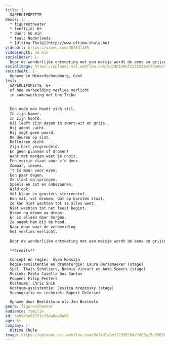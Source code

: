 ```yaml
---
title: |-
  SAPERLIPOPETTE
descr: |-
  * figurentheater
  * leeftijd: 6+
  * duur: 56 min
  * taal: Nederlands
  * [Ultima Thule](http://www.ultima-thule.be)‍
videoUrl: https://vimeo.com/303131185
videoLength: 56 min
socialDescr: |-
  Door de wonderlijke ontmoeting met een meisje wordt de eens zo grijze wereld van een oude man met een groot verdriet, beetje bij beetje terug gevuld met kleur. 
socialImage: https://uploads-ssl.webflow.com/5e74d1a9ef22355294c7d60e/5e9565bd19faa74c5a511ea6_UltimaThule_SAPERLIPOPETTE_web.jpg
recordedAt: |-
  Opname in Minardschouwburg, Gent
text: |-
  SAPERLIPOPETTE  6+
  of hoe verbeelding verlies verlicht
  in samenwerking met Une Tribu
  
  
  Een oude man houdt zich stil.
  In zijn kamer.
  In zijn hoofd.
  Hij leeft zijn dagen in zwart-wit en grijs.
  Hij ademt zacht.
  Hij zegt geen woord.
  De deuren op slot.
  Rolluiken dicht.
  Zijn hart vergrendeld.
  En geen plannen of dromen!
  Want met morgen weet je nooit.
  Een meisje staat voor z’n deur.
  Zomaar, ineens.
  ’t Is maar voor even.
  Een paar dagen.
  Ze staat op springen.
  Speels en zot en onbezonnen.
  Wild ook!
  Vol kleur en gensters sterrenstof.
  Een vat, vol dromen, dat op barsten staat.
  Ze kan niet wachten tot ze alles weet.
  Niet wachten tot het feest begint.
  Droom na droom na droom.
  Er is alleen maar morgen.
  Ze neemt hem bij de hand.
  Naar daar waar de verbeelding
  het verlies verlicht.
  
  Door de wonderlijke ontmoeting met een meisje wordt de eens zo grijze wereld van een oude man met een groot verdriet, beetje bij beetje terug gevuld met kleur.
  
  **Credits**

  Concept en regie:  Sven Ronsijn
  Regie-assistentie en dramaturgie: Laura Deriemaeker (stage)
  Spel: Thaïs Scholiers, Noémie Vincart en Anke Somers (stage)
  Muziek: Pablo Casella Dos Santos
  Poppen: Filip Peeters
  Kostuums: Chris Snik
  Kostuum-assistentie: Jessica Krepinsky (stage)
  Scenografie en techniek: Rupert Defossez

  Opname door Beeldstorm olv Jan Bosteels
genre: figurentheater
audience: familie
id: 5e9565e073f1c784a8ea0a06
age: 6+
company: |-
  Ultima Thule
image: https://uploads-ssl.webflow.com/5e74d1a9ef22355294c7d60e/5e9565bd19faa74c5a511ea6_UltimaThule_SAPERLIPOPETTE_web.jpg
---
```


